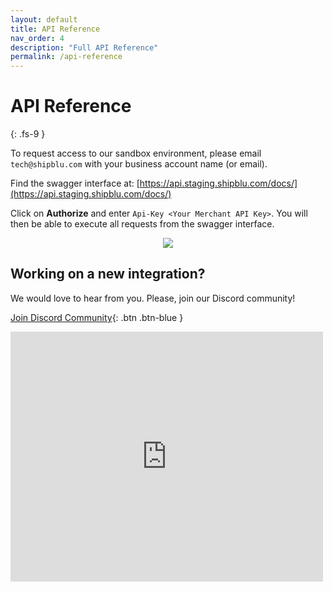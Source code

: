 ```yaml
---
layout: default
title: API Reference
nav_order: 4
description: "Full API Reference"
permalink: /api-reference
---
```


# API Reference
{: .fs-9 }


To request access to our sandbox environment, please email `tech@shipblu.com`
with your business account name (or email).

Find the swagger interface at: [https://api.staging.shipblu.com/docs/](https://api.staging.shipblu.com/docs/)

Click on **Authorize** and enter `Api-Key <Your Merchant API Key>`.
You will then be able to execute all requests from the swagger interface.

<div style="text-align:center"><img src="/assets/img/swagger.png" /></div>

## Working on a new integration?

We would love to hear from you. Please, join our Discord community!

[Join Discord Community](https://discord.gg/QNfCuJdxQ5){: .btn .btn-blue }

<iframe src="https://discord.com/widget?id=964999015588569119&theme=dark" width="500" height="400" allowtransparency="true" frameborder="0" sandbox="allow-popups allow-popups-to-escape-sandbox allow-same-origin allow-scripts"></iframe>
